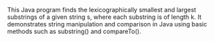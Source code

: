 This Java program finds the lexicographically smallest and largest substrings of a given string s, where each substring is of length k. It demonstrates string manipulation and comparison in Java using basic methods such as substring() and compareTo().
